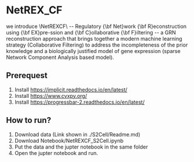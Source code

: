 # NetREX_CF

we introduce  \NetREXCF\ -- Regulatory {\bf Net}work {\bf R}econstruction using {\bf EX}pre\-ssion and {\bf C}ollaborative {\bf F}iltering -- a GRN reconstruction approach that brings together a modern machine learning strategy (Collaborative Filtering) 
to address the incompleteness of the prior knowledge 
and a biologically justified model of gene expression (sparse Network Component Analysis based model).

## Prerequest
1. Install https://implicit.readthedocs.io/en/latest/
2. Install https://www.cvxpy.org/ 
3. Install https://progressbar-2.readthedocs.io/en/latest/

## How to run?
1. Download data (Link shown in ./S2Cell/Readme.md)
2. Download Notebook/NetREXCF_S2Cell.ipynb
3. Put the data and the jupter notebook in the same folder
4. Open the jupter notebook and run.
